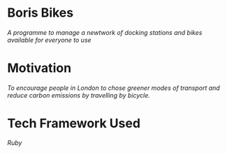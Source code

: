 # Boris Bikes
###### A programme to manage a newtwork of docking stations and bikes available for everyone to use
# Motivation
###### To encourage people in London to chose greener modes of transport and reduce carbon emissions by travelling by bicycle.
# Tech Framework Used
###### Ruby
